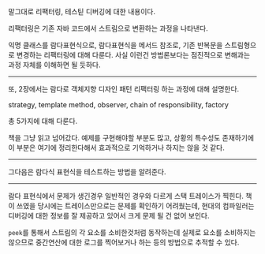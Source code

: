 말그대로 리팩터링, 테스틷 디버깅에 대한 내용이다.

리팩터링은 기존 자바 코드에서 스트림으로 변환하는 과정을 나타낸다.

익명 클래스를 람다표현식으로, 람다표현식을 메서드 참조로, 기존 반복문을 스트림형으로 변경하는 리팩터링에 대해 다룬다.
사실 이런건 방법론보다는 점진적으로 변해과는 과정 자체를 이해하면 될 듯하다.

-----

또, 2장에서는 람다로 객체지향 디자인 패턴 리팩터링 하는 과정에 대해 설명한다.

strategy, template method, observer, chain of responsibility, factory

총 5가지에 대해 다룬다.

책을 그냥 읽고 넘어갔다. 예제를 구현해야할 부분도 많고, 상황의 특수성도 존재하기에 이 부분은 여기에 정리한다해서 효과적으로 기억하거나 하지는 않을 것 같다.

-----

그다음은 람다식 표현식을 테스트하는 방법을 알려준다.

-----

람다 표현식에서 문제가 생긴경우 일반적인 경우와 다르게 스택 트레이스가 찍힌다.
책이 쓰였을 당시에는 트레이스만으로는 문제를 확인하기 어려웠는데, 현대의 컴파일러는 디버깅에 대한 정보를 잘 제공하고 있어서 크게 문제 될 건 없어 보인다.

`peek`를 통해서 스트림의 각 요소를 소비한것처럼 동작하는데 실제로 요소를 소비하지는 않으므로 중간연산에 대한 로그를 찍어보거나 하는 등의 방법으로 추적할 수 있다.

